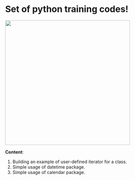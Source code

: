 # Set of python training codes!
<img src="https://user-images.githubusercontent.com/71928772/197057148-fbd79a56-0b30-440b-b02a-a4965b5bcebb.svg" width = "400">

**Content**:
001. Building an example of user-defined iterator for a class.
002. Simple usage of datetime package.
003. Simple usage of calendar package.

